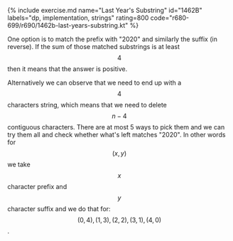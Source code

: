 {% include exercise.md name="Last Year's Substring" id="1462B" labels="dp, implementation, strings" rating=800 code="r680-699/r690/1462b-last-years-substring.kt" %}

One option is to match the prefix with "2020" and similarly the suffix (in reverse).  If the sum of those matched substrings is at least $$4$$ then it means that the answer is positive.

Alternatively we can observe that we need to end up with a $$4$$ characters string, which means that we need to delete $$n-4$$ contiguous characters.  There are at most 5 ways to pick them and we can try them all and check whether what's left matches "2020".  In other words for $$(x, y)$$ we take $$x$$ character prefix and $$y$$ character suffix and we do that for: $$(0, 4), (1, 3), (2, 2), (3, 1), (4, 0)$$.
